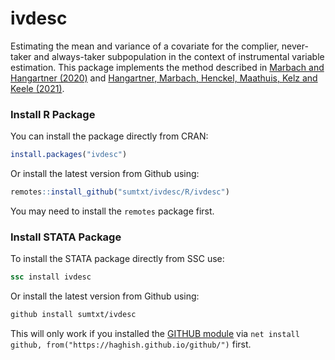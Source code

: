 # ivdesc

Estimating the mean and variance of a covariate for the complier, never-taker and always-taker subpopulation in the context of instrumental variable estimation. This package implements the method described in [Marbach and Hangartner (2020)](https://doi.org/10.1017/pan.2019.48) and [Hangartner, Marbach, Henckel, Maathuis, Kelz and Keele (2021)](https://arxiv.org/abs/2103.06328).


### Install R Package 

You can install the package directly from CRAN: 

```R
install.packages("ivdesc")
```

Or install the latest version from Github using:  

```R
remotes::install_github("sumtxt/ivdesc/R/ivdesc")
```

You may need to install the `remotes` package first. 


### Install STATA Package

To install the STATA package directly from SSC use: 

```STATA
ssc install ivdesc
```

Or install the latest version from Github using:  

```STATA
github install sumtxt/ivdesc
```

This will only work if you installed the [GITHUB module](https://github.com/haghish/github) via `net install github, from("https://haghish.github.io/github/")` first. 
